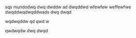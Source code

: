 sqs
mundodwq dwq dwddw ad
dwqddwd wfewfew weffewfwe dwqddwqdwqddwads dwq dwqd


wqdwqddw qd qwd w

qwdwqdw dwq dwqd